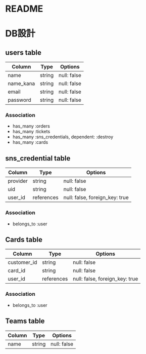 # README

# DB設計
## users table
| Column    | Type   | Options     |
| --------- | ------ | ----------- |
| name      | string | null: false |
| name_kana | string | null: false |
| email     | string | null: false |
| password  | string | null: false |
### Association
- has_many :orders
- has_many :tickets
- has_many :sns_credentials, dependent: :destroy
- has_many :cards


## sns_credential table
| Column   | Type       | Options                        |
| -------- | ---------- | ------------------------------ |
| provider | string     | null: false                    |
| uid      | string     | null: false                    |
| user_id  | references | null: false, foreign_key: true |

### Association
- belongs_to :user


## Cards table
| Column      | Type       | Options                        |
| ----------- |----------- | ------------------------------ |
| customer_id | string     | null: false                    |
| card_id     | string     | null: false                    |
| user_id     | references | null: false, foreign_key: true |

### Association
- belongs_to :user


## Teams table
| Column | Type       | Options     |
| ------ |----------- | ----------- |
| name   | string     | null: false |


## 